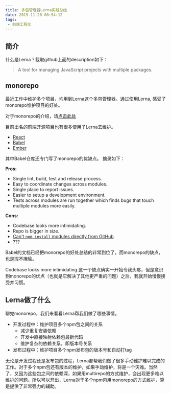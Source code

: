 ```yaml
---
title: 多包管理器Lerna实践总结
date: 2019-11-20 00:54:12
tags:
 - 前端工程化
---
```

## 简介
什么是Lerna？截取github上面的description如下：
> A tool for managing JavaScript projects with multiple packages.
<!-- more -->
## monorepo
最近工作中维护多个项目，均用到Lerna这个多包管理器。通过使用Lerna, 感受了monorepo维护项目的好处。

对于monorepo的介绍，请[点击此处](https://trunkbaseddevelopment.com/monorepos/)

目前出名的前端开源项目也有很多使用了Lerna去维护。

- [React](https://github.com/facebook/react)
- [Babel](https://github.com/babel/babel)
- [Ember](https://github.com/emberjs/ember.js)

其中Babel仓库还专门写了monorepo的优缺点。
摘录如下：

**Pros:**

 * Single lint, build, test and release process.
 * Easy to coordinate changes across modules.
 * Single place to report issues.
 * Easier to setup a development environment.
 * Tests across modules are run together which finds bugs that touch multiple modules more easily.

**Cons:**

 * Codebase looks more intimidating.
 * Repo is bigger in size.
 * [Can't `npm install` modules directly from GitHub](https://github.com/npm/npm/issues/2974)
 * ???

Babel的文档已经把monorepo的好处总结的非常到位了，而monorepo的缺点，也是瑕不掩瑜。

Codebase looks more intimidating.这一个缺点确实一开始令我头疼，但是意识到monorepo的优点（也就是它解决了其他更严重的问题）之后，我就开始慢慢接受并习惯。

## Lerna做了什么
聊完monorepo，我们来看看Lerna帮我们做了哪些事情。

- 开发过程中：维护项目多个npm包之间的关系
  - 减少重复安装依赖
  - 开发中直接映射依赖包最新代码
  - 维护复杂的依赖关系，即版本号关系
- 发布过程中：维护项目多个npm发布包的版本号和自动打tag

无论是开发过程还是发布包的过程，Lerna都帮我们做了很多手动维护难以完成的工作。对于多个npm包还有版本的维护，如果手动维护，将是一个灾难。当然了，又因为这些包之间的依赖深，如果用multirepo的方式维护，会出现更多难以维护的问题。所以可以开出，Lerna对于多个npm包用monorepo的方式维护，算是提供了非常强力的辅助。
